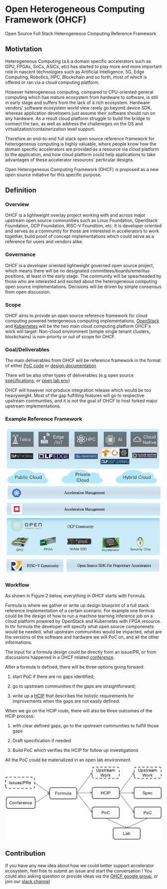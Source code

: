 # Open Heterogeneous Computing Framework (OHCF)
Open Source Full Stack Heterogeneous Computing Reference Framework

## Motivtation
Heterogeneous Computing (a.k.a domain specific accelerators such as GPU, FPGAs, SoCs, ASICs, etc) has started to play more and more important role in nascent technologies such as Artificial Intelligence, 5G, Edge Computing, Robotics, HPC, Blockchain and so forth, most of which is offered or ran via a cloud computing platform.

However heterogeneous computing, compared to CPU-oriented general computing which has mature ecosystem from hardware to software, is still in early stage and suffers from the lack of a rich ecosystem. Hardware vendors' software ecosystem world view rarely go beyond device SDK, whereas application developers just assume their software should run on any hardware. As a result cloud platform struggle to build the bridge to connect the two, as well as address the challeneges on the OS and virtualization/containerization level support.

Therefore an end-to-end full stack open source reference framework for heterogeneous computing is highly valuable, where people know how the domain specific accelerators are provided as a resource via cloud platform to the application, and how cloud platform could help applications to take advantages of these accelerator resources' perticular designs. 

Open Heterogeneous Computing Framework (OHCF) is proposed as a new open source initiative for this specific purpose. 

## Definition
### Overview
OHCF is a lightweight overlay project working with and across major upstream open source communities such as Linux Foundation, OpenStack Foundation, OCP Foundation, RISC-V Foundtion, etc. It is developer oriented and serves as a community for those are interested in accelerators to work together, build proof of concept implementations which could serve as a reference for users and vendors alike.

### Governance
OHCF is a developer oriented lightweight governed open source project, which means there will be no designated committees/boards/emeritus positions, at least in the early stage. The community will be spearheaded by those who are interested and excited about the heterogeneous computing open source implementations. Decisions will be driven by simple consensus from open discussion.

### Scope
OHCF aims to provide an open source reference framework for cloud computing powered hetergeneous computing implementations. [OpenStack](www.openstack.org) and [Kubernetes](www.kubernetes.io) will be the two main cloud computing platform OHCF's work will target. Non-cloud environment (simple single tenant clusters, blockchains) is non-priority or out of scope for OHCF.

### Goal/Deliverables
The main deliverables from OHCF will be reference framework in the format of either [PoC code](https://github.com/open-heterogeneous-computing-framework/PoC) or [design documentation](https://github.com/open-heterogeneous-computing-framework/Formula)

There will be also other types of deliverables (e.g open source [specifications](https://github.com/open-heterogeneous-computing-framework/Specs), or [open lab env](https://github.com/open-heterogeneous-computing-framework/Lab))

OHCF will however not produce integration release which would be too heavyweight. Most of the gap fulfilling features will go to respective upstream communities, and it is not the goal of OHCF to host forked major upstream implementations.

### Example Reference Framework
![Figure 1: Example Reference Framework Architecture](./example-arch.png "Figure 1: Example Reference Framework Architecture")

### Workflow
As shown in Figure 2 below, everything in OHCF starts with Formula.

Formula is where we gather or write up design blueprint of a full stack reference implementation of a certain scenario. For example one formula could be the design of how to run a machine learning inference job on a cloud platform powered by OpenStack and Kubernetes with FPGA resource. In thr formula the developer will specify what open source componenets would be needed, what upstream communities would be impacted, what are the versions of the software and hardware we will PoC on, and all the other informations.

The input for a formula design could be directly from an issue/PR, or from discussions happened in a OHCF related [conference](https://github.com/open-heterogeneous-computing-framework/conference).

After a formula is defined, there will be three options going forward: 

1) start PoC if there are no gaps identified; 

2) go to upstream communities if the gaps are straightforward;

3) write up a [HCIP](https://github.com/open-heterogeneous-computing-framework/HCIP) that describes the holistic requirements for improvements when the gaps are not easily defined.

When we go on the HCIP route, there will also be three outcomes of the HCIP process:

1) with clear defined gaps, go to the upstream communities to fulfill those gaps

2) Draft specification if needed

3) Build PoC which verifies the HCIP for follow up investigations

All the PoC could be materialized in an open lab environment.

![Figure 2: OHCF Workflow](./workflow.png "Figure 2: OHCF Workflow")

## Contribution
If you have any new idea about how we could better support accelerator ecosystem, feel free to submit an issue and start the conversation ! You could also asking question or provide ideas via the [OHCF google group](https://groups.google.com/forum/#!forum/ohcf), or join our [slack channel](https://join.slack.com/t/openheterogen-sua7347/shared_invite/enQtNjE0NjExNTI4NDgwLWY3ZWVmMDc1MGQzOGIyNjg2OWU0ZDExYWYyMmM5OGEzZDA0ZWNmYWZmZjg5NzRiYjljYTNmMGFiMDcxM2YxYmM)
